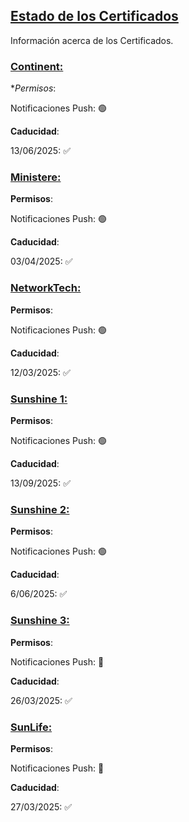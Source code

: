 ## [Estado de los Certificados](accent://)

Información acerca de los Certificados.

### [Continent:](accent://)

**Permisos*:

Notificaciones Push: 🟢

**Caducidad**: 

13/06/2025: ✅

### [Ministere:](accent://)

**Permisos**:

Notificaciones Push: 🟢

**Caducidad**: 

03/04/2025: ✅

### [NetworkTech:](accent://)

**Permisos**:

Notificaciones Push: 🟢

**Caducidad**:

12/03/2025: ✅

### [Sunshine 1:](accent://)

**Permisos**:

Notificaciones Push: 🟢

**Caducidad**: 

13/09/2025: ✅

### [Sunshine 2:](accent://)

**Permisos**:

Notificaciones Push: 🟢

**Caducidad**: 

6/06/2025: ✅

### [Sunshine 3:](accent://)

**Permisos**:

Notificaciones Push: 🔴

**Caducidad**:

26/03/2025: ✅ 

### [SunLife:](accent://)

**Permisos**:

Notificaciones Push: 🔴

**Caducidad**:

27/03/2025: ✅
